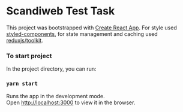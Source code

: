 # Scandiweb Test Task

This project was bootstrapped with [Create React App](https://github.com/facebook/create-react-app). For style used [styled-components](https://styled-components.com/), for state management and caching used [reduxjs/toolkit](https://redux-toolkit.js.org/). 

### To start project

In the project directory, you can run:

### `yarn start`

Runs the app in the development mode.\
Open [http://localhost:3000](http://localhost:3000) to view it in the browser.
